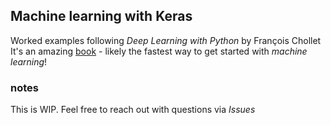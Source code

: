 ## Machine learning with Keras

Worked examples following _Deep Learning with Python_ by François Chollet
It's an amazing [book](https://www.manning.com/books/deep-learning-with-python) - likely the fastest way to get started with _machine learning_!

### notes

This is WIP. Feel free to reach out with questions via _Issues_
